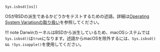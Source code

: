 ```
Sys.isbsd([os])
```

OSがBSDの派生であるかどうかをテストするための述語。詳細は[Operating System Variationの取り扱い](@ref)を参照してください。

!!! note
    DarwinカーネルはBSDから派生しているため、macOSシステムでは`Sys.isbsd()`は`true`になります。述語からmacOSを除外するには、`Sys.isbsd() && !Sys.isapple()`を使用してください。

